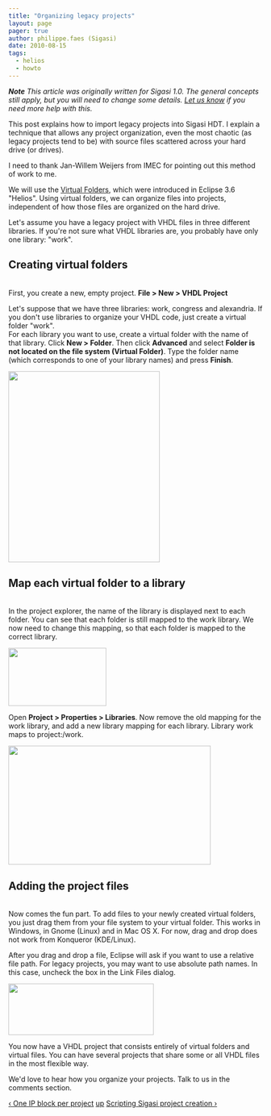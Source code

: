 ```yaml
---
title: "Organizing legacy projects"
layout: page 
pager: true
author: philippe.faes (Sigasi)
date: 2010-08-15
tags: 
  - helios
  - howto
---
```

<div class="content">
<p><em><strong>Note</strong> This article was originally written for Sigasi 1.0. The general concepts still apply, but you will need to change some details. <a href="mailto:support@sigasi.com" class="elf-mailto elf-icon">Let us know</a> if you need more help with this.</em></p>	<p>This post explains how to import legacy projects into Sigasi <span class="caps">HDT</span>. I explain a technique that allows any project organization, even the most chaotic (as legacy projects tend to be) with source files scattered across your hard drive (or drives).</p>	<p>I need to thank Jan-Willem Weijers from <span class="caps">IMEC</span> for pointing out this method of work to me.</p>	<p>We will use the <a href="http://help.eclipse.org/helios/index.jsp?topic=/org.eclipse.platform.doc.user/concepts/virtualfolders.htm" class="elf-external elf-icon">Virtual Folders</a>, which were introduced in Eclipse 3.6 "Helios". Using virtual folders, we can organize files into projects, independent of how those files are organized on the hard drive.</p>	<p>Let's assume you have a legacy project with VHDL files in three different libraries. If you're not sure what VHDL libraries are, you probably have only one library: "work".</p>	<p/><h2>Creating virtual folders</h2><br/>First, you create a new, empty project. <strong>File &gt; New &gt; <span class="caps">VHDL</span> Project</strong>	<p>Let's suppose that we have three libraries: work, congress and alexandria. If you don't use libraries to organize your VHDL code, just create a virtual folder "work". <br/>For each library you want to use, create a virtual folder with the name of that library. Click <strong>New &gt; Folder</strong>. Then click <strong>Advanced</strong> and select <strong>Folder is not located on the file system (Virtual Folder)</strong>. Type the folder name (which corresponds to one of your library names) and press <strong>Finish</strong>.</p>	<p><span class="inline inline-center"><img src="http://www.sigasi.com/sites/www.sigasi.com/files/images/legacy1.img_assist_custom-300x379.png" alt="" title="" class="image image-img_assist_custom-300x379 " width="300" height="379"/></span></p>	<p/><h2>Map each virtual folder to a library</h2><br/>In the project explorer, the name of the library is displayed next to each folder. You can see that each folder is still mapped to the work library. We now need to change this mapping, so that each folder is mapped to the correct library.	<p><span class="inline inline-center"><img src="http://www.sigasi.com/sites/www.sigasi.com/files/images/legacy2.png" alt="" title="" class="image image-_original " width="194" height="115"/></span></p>	<p>Open <strong>Project &gt; Properties &gt; Libraries</strong>. Now remove the old mapping for the work library, and add a new library mapping for each library. Library work maps to project:/work.</p>	<p><span class="inline inline-center"><img src="http://www.sigasi.com/sites/www.sigasi.com/files/images/legacy3.img_assist_custom-401x236.png" alt="" title="" class="image image-img_assist_custom-401x236 " width="401" height="236"/></span></p>	<p/><h2>Adding the project files</h2><br/>Now comes the fun part. To add files to your newly created virtual folders, you just drag them from your file system to your virtual folder. This works in Windows, in Gnome (Linux) and in Mac OS X. For now, drag and drop does not work from Konqueror (<span class="caps">KDE</span>/Linux).	<p>After you drag and drop a file, Eclipse will ask if you want to use a relative file path. For legacy projects, you may want to use absolute path names. In this case, uncheck the box in the Link Files dialog.</p>	<p><span class="inline inline-center"><img src="http://www.sigasi.com/sites/www.sigasi.com/files/images/legacy4.img_assist_custom-288x102.png" alt="" title="" class="image image-img_assist_custom-288x102 " width="288" height="102"/></span></p>	<p>You now have a <span class="caps">VHDL</span> project that consists entirely of virtual folders and virtual files. You can have several projects that share some or all <span class="caps">VHDL</span> files in the most flexible way.</p>	<p>We'd love to hear how you organize your projects. Talk to us in the comments section.</p>  <div id="book-navigation-1518" class="book-navigation">            <div class="page-links clear-block">              <a href="/content/one-ip-block-project" class="page-previous" title="Go to previous page">&#8249; One IP block per project</a>                    <a href="/content/setting-project" class="page-up" title="Go to parent page">up</a>                    <a href="/content/scripting-sigasi-project-creation" class="page-next" title="Go to next page">Scripting Sigasi project creation &#8250;</a>          </div>      </div>  </div>


